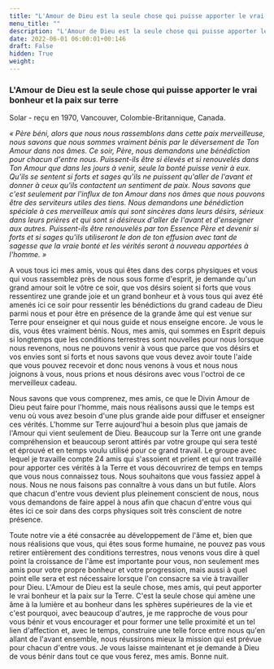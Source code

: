 ```yaml
---
title: "L'Amour de Dieu est la seule chose qui puisse apporter le vrai bonheur et la paix sur terre"
menu_title: ""
description: "L'Amour de Dieu est la seule chose qui puisse apporter le vrai bonheur et la paix sur terre"
date: 2022-06-01 06:00:01+00:146
draft: False
hidden: True
weight:
---
```

### L'Amour de Dieu est la seule chose qui puisse apporter le vrai bonheur et la paix sur terre

Solar - reçu en 1970, Vancouver, Colombie-Britannique, Canada.

*« Père béni, alors que nous nous rassemblons dans cette paix merveilleuse, nous savons que nous sommes vraiment bénis par le déversement de Ton Amour dans nos âmes. Ce soir, Père, nous demandons une bénédiction pour chacun d'entre nous. Puissent-ils être si élevés et si renouvelés dans Ton Amour que dans les jours à venir, seule la bonté puisse venir à eux. Qu'ils se sentent si forts et sages qu'ils ne puissent qu'aller de l'avant et donner à ceux qu'ils contactent un sentiment de paix. Nous savons que c'est seulement par l'influx de ton Amour dans nos âmes que nous pouvons être des serviteurs utiles des tiens. Nous demandons une bénédiction spéciale à ces merveilleux amis qui sont sincères dans leurs désirs, sérieux dans leurs prières et qui sont si désireux d'aller de l'avant et d'enseigner aux autres. Puissent-ils être renouvelés par ton Essence Père et devenir si forts et si sages qu'ils utiliseront le don de ton effusion avec tant de sagesse que la vraie bonté et les vérités seront à nouveau apportées à l'homme. »*

A vous tous ici mes amis, vous qui êtes dans des corps physiques et vous qui vous rassemblez près de nous sous forme d'esprit, je demande qu'un grand amour soit le vôtre ce soir, que vos désirs soient si forts que vous ressentirez une grande joie et un grand bonheur et à vous tous qui avez été amenés ici ce soir pour ressentir les bénédictions du grand cadeau de Dieu parmi nous et pour être en présence de la grande âme qui est venue sur Terre pour enseigner et qui nous guide et nous enseigne encore. Je vous le dis, vous êtes vraiment bénis. Nous, mes amis, qui sommes en Esprit depuis si longtemps que les conditions terrestres sont nouvelles pour nous lorsque nous revenons, nous ne pouvons venir à vous que parce que vos désirs et vos envies sont si forts et nous savons que vous devez avoir toute l'aide que vous pouvez recevoir et donc nous venons à vous et nous nous joignons à vous, nous prions et nous désirons avec vous l'octroi de ce merveilleux cadeau. 

Nous savons que vous comprenez, mes amis, ce que le Divin Amour de Dieu peut faire pour l'homme, mais nous réalisons aussi que le temps est venu où vous avez besoin d'une plus grande aide pour diffuser et enseigner ces vérités. L'homme sur Terre aujourd'hui a besoin plus que jamais de l'Amour qui vient seulement de Dieu. Beaucoup sur la Terre ont une grande compréhension et beaucoup seront attirés par votre groupe qui sera testé et éprouvé et en temps voulu utilisé pour ce grand travail. Le groupe avec lequel je travaille compte 24 amis qui s'assoient et prient et qui ont travaillé pour apporter ces vérités à la Terre et vous découvrirez de temps en temps que vous nous connaissez tous. Nous souhaitons que vous fassiez appel à nous. Nous ne nous faisons pas connaître à vous dans un but futile. Alors que chacun d'entre vous devient plus pleinement conscient de nous, nous vous demandons de faire appel à nous afin que chacun d'entre vous qui êtes ici ce soir dans des corps physiques soit très conscient de notre présence.

Toute notre vie a été consacrée au développement de l'âme et, bien que nous réalisions que vous, qui êtes sous forme humaine, ne pouvez pas vous retirer entièrement des conditions terrestres, nous venons vous dire à quel point la croissance de l'âme est importante pour vous, non seulement mes amis pour votre propre bonheur et votre progression, mais aussi à quel point elle sera et est nécessaire lorsque l'on consacre sa vie à travailler pour Dieu. L'Amour de Dieu est la seule chose, mes amis, qui peut apporter le vrai bonheur et la paix sur la Terre. C'est la seule chose qui amène une âme à la lumière et au bonheur dans les sphères supérieures de la vie et c'est pourquoi, avec beaucoup d'autres, je me rapproche de vous pour vous bénir et vous encourager et pour former une telle proximité et un tel lien d'affection et, avec le temps, construire une telle force entre nous qu'en allant de l'avant ensemble, nous réussirons mieux la mission qui est prévue pour chacun d'entre vous. Je vous laisse maintenant et je demande à Dieu de vous bénir dans tout ce que vous ferez, mes amis. Bonne nuit.
